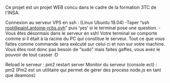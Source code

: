 Ce projet est un projet WEB concu dans le cadre de la formation 3TC de l'INSA.

Connexion au serveur VPS en ssh : (Linux Ubuntu 18.04) 
    -Taper “ssh root@paint.antoine-rcbs.ovh” puis ‘yes’ si le terminal pose une question.
    -Vous êtes désormais dans le serveur en ssh! Votre terminal se comporte comme si il était à la racine du PC qui constitue le serveur. Tout ce que vous faites comme commande sera exécuté sur celui ci et non sur votre machine. Vous êtes root donc pas besoin de “sudo” mais faites gaffes, vous avez le pouvoir de tout casser :D 

Reload le serveur : pm2 restart server
Monitor du serveur (console ect) : pm2
(Pm2 est un utilitaire qui permet de gérer des process node.js en tant que deamons)

